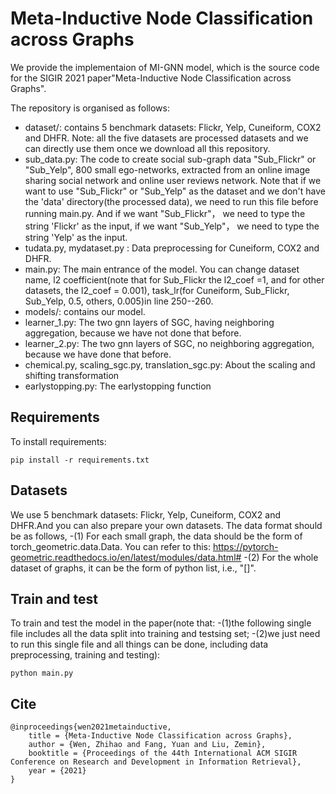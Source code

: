 # Meta-Inductive Node Classification across Graphs 
We provide the implementaion of MI-GNN model, which is the source code for the SIGIR 2021 paper"Meta-Inductive Node Classification across Graphs".

The repository is organised as follows:
- dataset/: contains 5 benchmark datasets: Flickr, Yelp, Cuneiform, COX2 and DHFR. Note: all the five datasets are processed datasets and we can directly use them once we download all this repository. 
- sub_data.py: The code to create social sub-graph data "Sub_Flickr" or "Sub_Yelp", 800 small ego-networks,  extracted from an online image sharing social network and online user reviews network. Note that if we want to use "Sub_Flickr" or "Sub_Yelp" as the dataset and we don't have the 'data' directory(the processed data), we need to run this file before running main.py. And if we want "Sub_Flickr"， we need to type the string 'Flickr' as the input, if we want "Sub_Yelp"， we need to type the string 'Yelp' as the input.
- tudata.py, mydataset.py : Data preprocessing for Cuneiform, COX2 and DHFR.
- main.py: The main entrance of the model. You can change dataset name, l2 coefficient(note that for Sub_Flickr the l2_coef =1, and for other datasets, the l2_coef = 0.001), task_lr(for Cuneiform, Sub_Flickr, Sub_Yelp, 0.5, others, 0.005)in line 250--260.
- models/: contains our model. 
- learner_1.py: The two gnn layers of SGC, having neighboring aggregation, because we have not done that before.
- learner_2.py: The two gnn layers of SGC, no neighboring aggregation, because we have done that before.
- chemical.py, scaling_sgc.py, translation_sgc.py: About the scaling and shifting transformation
- earlystopping.py: The earlystopping function


## Requirements

  To install requirements:

    pip install -r requirements.txt
    
## Datasets

  We use 5 benchmark datasets: Flickr, Yelp, Cuneiform, COX2 and DHFR.And you can also prepare your own datasets. The data format should be as follows,
  -(1) For each small graph, the data should be the form of torch_geometric.data.Data. You can refer to this: https://pytorch-geometric.readthedocs.io/en/latest/modules/data.html#
  -(2) For the whole dataset of graphs, it can be the form of python list, i.e., "[]".
## Train and test

  To train and test the model in the paper(note that: 
  -(1)the following single file includes all the data split into training and testsing set; 
  -(2)we just need to run this single file and all things can be done, including data preprocessing, training and testing):
  
    python main.py
    
## Cite
	@inproceedings{wen2021metainductive,
		title = {Meta-Inductive Node Classification across Graphs},
		author = {Wen, Zhihao and Fang, Yuan and Liu, Zemin},
		booktitle = {Proceedings of the 44th International ACM SIGIR Conference on Research and Development in Information Retrieval},
		year = {2021}
	}
    





